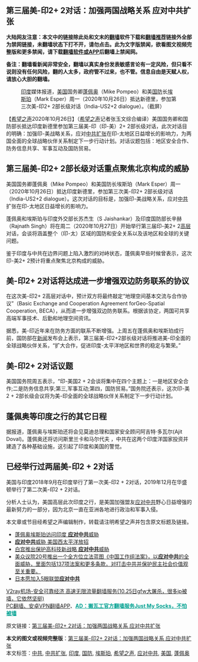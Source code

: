  <h2>第三届美-印2+ 2对话：加强两国战略关系 应对中共扩张</h2> <p class="notice"><b>大陆网友注意：本文中的链接除此处和文末的<a href="https://github.com/bannedbook/fanqiang" >翻墙</a>软件下载和<a href="https://github.com/killgcd/justmysocks/blob/master/README.md">翻墙推荐</a>链接外全部为禁网链接，未翻墙状态下打不开，请勿点击。此为文字版禁闻，欲看图文视频完整版和更多禁闻，请下载<a href="https://github.com/bannedbook/fanqiang">翻墙软件或APP</a>后翻墙上禁闻网。</p><p>备注：翻墙看新闻非常安全，翻墙以真实身份发表敏感言论有一定风险，但只看不说则没有任何风险，翻的人太多，政府管不过来，也不管。信息自由是天赋人权，请放心大胆的翻墙。</b></p>  <div class="entry"> <figure><figcaption><a href="https://www.bannedbook.org/bnews/tag/%e5%8d%b0%e5%ba%a6/" class="st_tag internal_tag" rel="tag" title="标签 印度 下的日志">印度</a>媒体报道，<a href="https://www.bannedbook.org/bnews/tag/%e7%be%8e%e5%9b%bd/" class="st_tag internal_tag" rel="tag" title="标签 美国 下的日志">美国</a>国务卿<a href="https://www.bannedbook.org/bnews/tag/%E8%93%AC%E4%BD%A9%E5%A5%A5/" class="st_tag internal_tag" rel="tag" title="标签 蓬佩奥 下的日志">蓬佩奥</a>（Mike Pompeo）和美<a href="https://www.bannedbook.org/bnews/tag/%E5%9B%BD%E9%98%B2/" class="st_tag internal_tag" rel="tag" title="标签 国防 下的日志">国防</a>长<a href="https://www.bannedbook.org/bnews/tag/%E5%9F%83%E6%96%AF%E7%8F%80/" class="st_tag internal_tag" rel="tag" title="标签 埃斯珀 下的日志">埃斯珀</a>（Mark Esper）周一（2020年10月26日）抵达新德里，参加第三次美-印2+ 2部长级对话（India-US2+2 dialogue）。（截屏）</figcaption></figure> <p>【<span class='wp_keywordlink_affiliate'><a href="https://www.soundofhope.org" title="希望之声" target="_blank">希望之声</a></span>2020年10月26日】（<a href="https://www.bannedbook.org/bnews/tag/%e5%b8%8c%e6%9c%9b%e4%b9%8b%e5%a3%b0/" class="st_tag internal_tag" rel="tag" title="标签 希望之声 下的日志">希望之声</a>记者张玉文综合编译）美国国务卿和国防部长抵达印度新德里参加第三届美-印（印-美）2+ 2部长级对话，此次对话目的明确：加强印-美战略关系，应对<a href="https://www.bannedbook.org/bnews/tag/%E4%B8%AD%E5%85%B1%E6%89%A9%E5%BC%A0/" class="st_tag internal_tag" rel="tag" title="标签 中共扩张 下的日志">中共扩张</a>在印-太地区日益增长的影响力，为两国全面的全球战略伙伴关系制定下一步行动计划。对话议题包括：地区安全合作、防务信息共享、军事互动及国防贸易。</p> <h2>第三届美-印2+ 2部长级对话重点聚焦北京构成的威胁</h2> <p>美国国务卿蓬佩奥（Mike Pompeo）和美国防长埃斯珀（Mark Esper）周一（2020年10月26日）抵达印度新德里，参加第三次美-印2+ 2部长级对话（India-US2+2 dialogue）。这次对话的目标是，加强印-美战略关系，应对<a href="https://www.bannedbook.org/bnews/tag/%e4%b8%ad%e5%85%b1/" class="st_tag internal_tag" rel="tag" title="标签 中共 下的日志">中共</a>扩张在印-太地区日益增长的影响力。</p> <p>蓬佩奥和埃斯珀与印度外交部长苏杰生（S Jaishankar）及印度国防部长辛赫（Rajnath Singh）将在周二（2020年10月27日）开始举行第三届印-美2+ 2<span class='wp_keywordlink_affiliate'><a href="https://www.bannedbook.org/bnews/ccpdope/" title="中共高层内幕" target="_blank">高层</a></span>对话，会谈将涵盖整个（印-太）区域的国防和安全关系以及该地区和全球的关键问题。</p>  <p>鉴于印度与中共在边界问题上陷入激烈的对峙状态，蓬佩奥早些时候曾表示，这次印-美2+ 2预计将重点聚焦北京构成的威胁。</p> <h2>美-印2+ 2对话将达成进一步增强双边防务联系的协议</h2> <p>在这次美-印2+ 2高层对话中，预计双方将最终敲定“地理空间基本交流与合作协议”（Basic Exchange and Cooperation Agreement forGeo-Spatial Cooperation, BECA），从而进一步增强双边防务联系。根据该协定，两国可共享高端军事技术、后勤和地理空间资讯。</p> <p>据悉，美-印近年来在防务方面的联系不断增强。上周五在蓬佩奥和埃斯珀成行前，国防部在<span class='wp_keywordlink_affiliate'><a href="https://www.bannedbook.org/" title="新闻">新闻</a></span>发布会上表示，第三届美-印2+2部长级对话将推进美-印全面的全球战略伙伴关系，“扩大合作，促进印度-太平洋地区和世界的稳定与繁荣。”</p>  <h2>美-印2+ 2对话议题</h2> <p>美国国务院周五表示，“印-美国2 + 2会谈将集中在四个主题上：一是地区安全合作;二是防务信息共享;第三,军事互动;第四，国防贸易。”国务院还表示，这次印-美2 + 2部长级会议将为美-印全面的全球战略伙伴关系制定下一步行动计划。</p> <h2>蓬佩奥等印度之行的其它日程</h2> <p>据报道，蓬佩奥与埃斯珀还将会见莫迪总理和国家安全顾问阿吉特·多瓦尔(Ajit Doval)。蓬佩奥还将访问斯里兰卡和马尔代夫 ，中共在这两个印度洋国家投资并建造了各种基础设施，这引起了印度和美国的警觉。</p> <h2>已经举行过两届美-印2 + 2对话</h2> <p>美国与印度2018年9月在印度举行了第一次美-印2 + 2对话，2019年12月在华盛顿举行了第二次美-印2 + 2对话。</p>  <p>分析人士认为，美国高层此次印度之行，是美国加强盟友<a href="https://www.bannedbook.org/bnews/tag/%E5%BA%94%E5%AF%B9%E4%B8%AD%E5%85%B1/" class="st_tag internal_tag" rel="tag" title="标签 应对中共 下的日志">应对中共</a>野心日益增强的最新努力的一部分，因为北京一直在亚洲各地进行政治和军事入侵。</p> <p>本文章或节目经希望之声编辑制作，转载请注明希望之声并包含原文标题及链接。</p> <ul class='op-related-articles' title='相关阅读'> <li><a href='https://www.bannedbook.org/bnews/bannedvideo/20201027/1420689.html' target='_blank'>蓬佩奥埃斯珀访问印度 <b>应对中共</b>威胁</a></li> <li><a href='https://www.bannedbook.org/bnews/worldnews/20201024/1419647.html' target='_blank'><b>应对中共</b>威胁 美国西太平洋放招</a></li> <li><a href='https://www.bannedbook.org/bnews/cbnews/20201024/1419509.html' target='_blank'>白宫推出保护高科技新战略 <b>应对中共</b>威胁</a></li> <li><a href='https://www.bannedbook.org/bnews/bannedvideo/20201023/1419144.html' target='_blank'>美众议院20号推出一个全方位立法蓝图《中国工作组法案》，以<b>应对中共</b>的全面威胁，里面包括137项法案和更多条款，对打击中共并保护民主社会价值观至关重要。</a></li> <li><a href='https://www.bannedbook.org/bnews/worldnews/20201023/1419089.html' target='_blank'>日本愿加入5眼联盟<b>应对中共</b></a></li> </ul> <p class="texttj"> <a href="https://www.bannedbook.org/forum23/topic22702.html" target="_blank">V2ray机场-安全可靠经济 高速无限流量翻墙服务(10.25日gfw大屠杀，很多ip被墙，它依然坚挺)</a><br/> <a href="https://github.com/bannedbook/fanqiang/wiki/%E7%A6%81%E9%97%BB%E7%BD%91%E5%AE%89%E5%8D%93%E7%BF%BB%E5%A2%99%E6%96%B0%E9%97%BBAPP" target="_blank">PC翻墙、安卓VPN翻墙APP</a>、<span onclick="window.open('https://github.com/killgcd/justmysocks/blob/master/README.md')" style="font-weight:bold;color:#00A191;cursor:pointer;text-decoration:underline;outline:none">AD：搬瓦工官方翻墙服务Just My Socks，不怕被墙</span></p><p>原文链接：<a class="src_link"  href="https://www.soundofhope.org/post/436114" target="_blank">第三届美-印2+ 2对话：加强两国战略关系 应对中共扩张</a></p> <a name='sharetosocial'></a>       <div><b>本文的图文或视频完整版</b>：<a href='https://www.bannedbook.org/bnews/comments/20201027/1420735.html'>第三届美-印2+ 2对话：加强两国战略关系 应对中共扩张</a></div>  </div><!--END ENTRY--> <div class="postfooter"> <div>本文标签：<a href="https://www.bannedbook.org/bnews/tag/%e4%b8%ad%e5%85%b1/" rel="tag">中共</a>, <a href="https://www.bannedbook.org/bnews/tag/%E4%B8%AD%E5%85%B1%E6%89%A9%E5%BC%A0/" rel="tag">中共扩张</a>, <a href="https://www.bannedbook.org/bnews/tag/%e5%8d%b0%e5%ba%a6/" rel="tag">印度</a>, <a href="https://www.bannedbook.org/bnews/tag/%E5%9B%BD%E9%98%B2/" rel="tag">国防</a>, <a href="https://www.bannedbook.org/bnews/tag/%E5%9F%83%E6%96%AF%E7%8F%80/" rel="tag">埃斯珀</a>, <a href="https://www.bannedbook.org/bnews/tag/%e5%b8%8c%e6%9c%9b%e4%b9%8b%e5%a3%b0/" rel="tag">希望之声</a>, <a href="https://www.bannedbook.org/bnews/tag/%E5%BA%94%E5%AF%B9%E4%B8%AD%E5%85%B1/" rel="tag">应对中共</a>, <a href="https://www.bannedbook.org/bnews/tag/%e7%be%8e%e5%9b%bd/" rel="tag">美国</a>, <a href="https://www.bannedbook.org/bnews/tag/%E8%93%AC%E4%BD%A9%E5%A5%A5/" rel="tag">蓬佩奥</a></div>  </div><!--END POSTFOOTER--> 